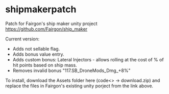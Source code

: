 # shipmakerpatch
Patch for Fairgon's ship maker unity project https://github.com/Fairgon/ship_maker

Current version:  
- Adds not sellable flag.  
- Adds bonus value entry.  
- Adds custom bonus: Lateral Injectors - allows rolling at the cost of % of hit points based on ship mass.
- Removes invalid bonus "117.SB_DroneMods_Dmg_+8%"
  
To install, download the Assets folder here (code<> -> download.zip) and replace the files in Fairgon's existing unity porject from the link above.  
